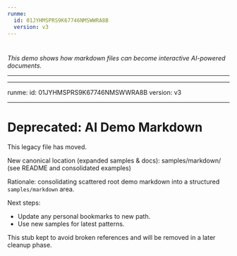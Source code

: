 ```yaml
---
runme:
  id: 01JYHMSPRS9K67746NMSWWRA8B
  version: v3
---
```


#

_This demo shows how markdown files can become interactive AI-powered documents._

---

---

runme:
id: 01JYHMSPRS9K67746NMSWWRA8B
version: v3

---

# Deprecated: AI Demo Markdown

This legacy file has moved.

New canonical location (expanded samples & docs):
samples/markdown/ (see README and consolidated examples)

Rationale: consolidating scattered root demo markdown into a structured `samples/markdown` area.

Next steps:

- Update any personal bookmarks to new path.
- Use new samples for latest patterns.

This stub kept to avoid broken references and will be removed in a later cleanup phase.

<!-- DEPRECATION STUB: moved to samples/markdown/ai_demo.md (concept merged) -->
